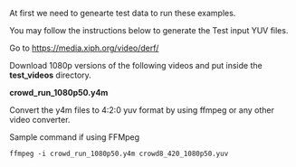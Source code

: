 At first we need to genearte test data to run these examples.

You may follow the instructions below to generate the Test input YUV files.

Go to https://media.xiph.org/video/derf/

Download 1080p versions of the following videos and put inside the **test_videos** directory.

**crowd_run_1080p50.y4m**

Convert the y4m files to 4:2:0 yuv format by using ffmpeg or any other video converter.

Sample command if using FFMpeg

```
ffmpeg -i crowd_run_1080p50.y4m crowd8_420_1080p50.yuv
```
